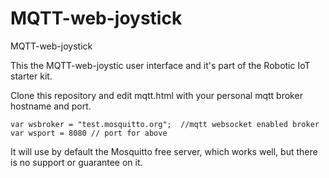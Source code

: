 # MQTT-web-joystick
MQTT-web-joystick

This the MQTT-web-joystic user interface and it's part of the Robotic IoT starter kit.

Clone this repository and edit mqtt.html with your personal mqtt broker hostname and port.

    var wsbroker = "test.mosquitto.org";  //mqtt websocket enabled broker
    var wsport = 8080 // port for above
    
It will use by default the Mosquitto free server, which works well, but there is no support or guarantee on it.
